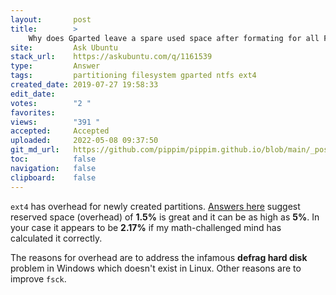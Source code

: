 ```yaml
---
layout:       post
title:        >
    Why does Gparted leave a spare used space after formating for all File Systems(ntfs,fat32,ex4)?
site:         Ask Ubuntu
stack_url:    https://askubuntu.com/q/1161539
type:         Answer
tags:         partitioning filesystem gparted ntfs ext4
created_date: 2019-07-27 19:58:33
edit_date:    
votes:        "2 "
favorites:    
views:        "391 "
accepted:     Accepted
uploaded:     2022-05-08 09:37:50
git_md_url:   https://github.com/pippim/pippim.github.io/blob/main/_posts/2019/2019-07-27-Why-does-Gparted-leave-a-spare-used-space-after-formating-for-all-File-Systems_ntfs_fat32_ex4__.md
toc:          false
navigation:   false
clipboard:    false
---
```


`ext4` has overhead for newly created partitions. [Answers here][1] suggest reserved space (overhead) of **1.5%** is great and it can be as high as **5%**. In your case it appears to be **2.17%** if my math-challenged mind has calculated it correctly.

The reasons for overhead are to address the infamous **defrag hard disk** problem in Windows which doesn't exist in Linux. Other reasons are to improve `fsck`.


  [1]: https://askubuntu.com/questions/131516/new-ext4-partition-and-used-space
